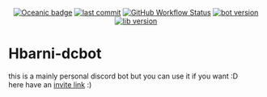<div align="center">
  <p>
    <a href="https://docs.oceanic.ws/dev/" target="_blank"><img alt="Oceanic badge" src="https://img.shields.io/static/v1?label=Made%20with&message=Oceanic.js&style=flat-square&logo=discord&logoColor=white&labelColor=2c4251&color=4e98d8"></a>
    <a href="https://github.com/Hbarniq/Hbarni-dcbot/commits/master" target="_blank"><img alt="last commit" src="https://img.shields.io/github/last-commit/Hbarniq/Hbarni-dcbot?style=flat-square"></a>
    <a href="https://github.com/Hbarniq/Hbarni-dcbot/" target="_blank"><img alt="GitHub Workflow Status" src="https://img.shields.io/github/checks-status/Hbarniq/Hbarni-dcbot/master?logo=github&style=flat-square"></a>
    <a href="https://github.com/Hbarniq/Hbarni-dcbot/" target="_blank"><img alt="bot version" src="https://img.shields.io/github/package-json/v/Hbarniq/Hbarni-dcbot?style=flat-square"></a>
    <a href="https://github.com/Hbarniq/Hbarni-dcbot/" target="_blank"><img alt="lib version" src="https://img.shields.io/github/package-json/dependency-version/Hbarniq/Hbarni-dcbot/oceanic.js?color=4e98d8&label=lib%20version&logo=npm&style=flat-square"></a>
  </p>
</div>

# Hbarni-dcbot

this is a mainly personal discord bot but you can use it if you want :D<br>
here have an [invite link](https://discord.com/api/oauth2/authorize?client_id=768875082705534977&permissions=8&scope=bot%20applications.commands) :) 